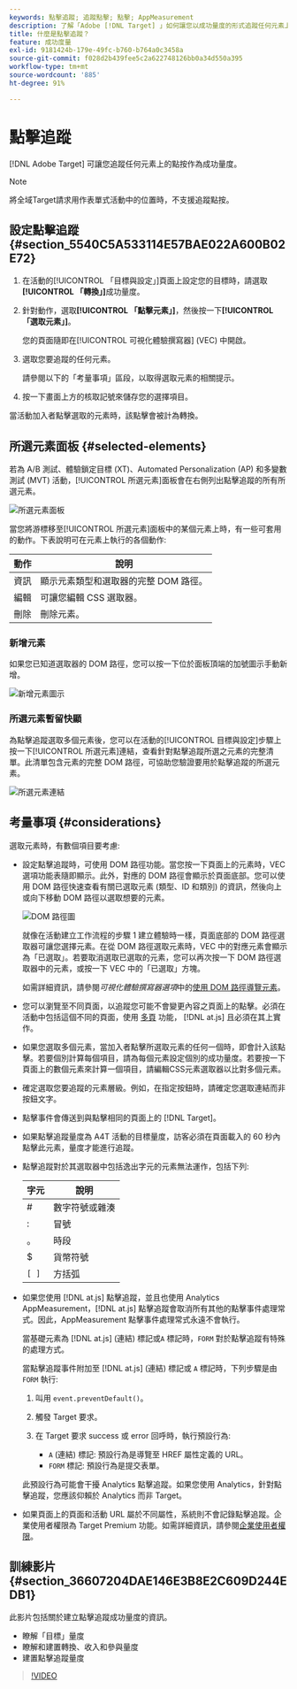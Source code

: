 ```yaml
---
keywords: 點擊追蹤; 追蹤點擊; 點擊; AppMeasurement
description: 了解「Adobe [!DNL Target] 」如何讓您以成功量度的形式追蹤任何元素上的點按。
title: 什麼是點擊追蹤？
feature: 成功度量
exl-id: 9181424b-179e-49fc-b760-b764a0c3458a
source-git-commit: f028d2b439fee5c2a622748126bb0a34d550a395
workflow-type: tm+mt
source-wordcount: '885'
ht-degree: 91%

---
```


# 點擊追蹤

[!DNL Adobe Target] 可讓您追蹤任何元素上的點按作為成功量度。

>[!NOTE]
>
>將全域Target請求用作表單式活動中的位置時，不支援追蹤點按。

## 設定點擊追蹤 {#section_5540C5A533114E57BAE022A600B02E72}

1. 在活動的[!UICONTROL 「目標與設定」]頁面上設定您的目標時，請選取&#x200B;**[!UICONTROL 「轉換」]**&#x200B;成功量度。
1. 針對動作，選取&#x200B;**[!UICONTROL 「點擊元素」]**，然後按一下&#x200B;**[!UICONTROL 「選取元素」]**。

   您的頁面隨即在[!UICONTROL 可視化體驗撰寫器] (VEC) 中開啟。

1. 選取您要追蹤的任何元素。

   請參閱以下的「考量事項」區段，以取得選取元素的相關提示。

1. 按一下畫面上方的核取記號來儲存您的選擇項目。

當活動加入者點擊選取的元素時，該點擊會被計為轉換。

## 所選元素面板 {#selected-elements}

若為 A/B 測試、體驗鎖定目標 (XT)、Automated Personalization (AP) 和多變數測試 (MVT) 活動，[!UICONTROL 所選元素]面板會在右側列出點擊追蹤的所有所選元素。

![所選元素面板](/help/c-activities/r-success-metrics/assets/selected-elements.png)

當您將游標移至[!UICONTROL 所選元素]面板中的某個元素上時，有一些可套用的動作。下表說明可在元素上執行的各個動作:

| 動作 | 說明 |
| --- | --- |
| 資訊 | 顯示元素類型和選取器的完整 DOM 路徑。 |
| 編輯   | 可讓您編輯 CSS 選取器。 |
| 刪除 | 刪除元素。 |

### 新增元素

如果您已知道選取器的 DOM 路徑，您可以按一下位於面板頂端的加號圖示手動新增。

![新增元素圖示](/help/c-activities/r-success-metrics/assets/add-element.png)

### 所選元素暫留快顯

為點擊追蹤選取多個元素後，您可以在活動的[!UICONTROL 目標與設定]步驟上按一下[!UICONTROL 所選元素]連結，查看針對點擊追蹤所選之元素的完整清單。此清單包含元素的完整 DOM 路徑，可協助您驗證要用於點擊追蹤的所選元素。

![所選元素連結](/help/c-activities/r-success-metrics/assets/elements-selected-link.png)

## 考量事項 {#considerations}

選取元素時，有數個項目要考慮:

* 設定點擊追蹤時，可使用 DOM 路徑功能。當您按一下頁面上的元素時，VEC 選項功能表隨即顯示。此外，對應的 DOM 路徑會顯示於頁面底部。您可以使用 DOM 路徑快速查看有關已選取元素 (類型、ID 和類別) 的資訊，然後向上或向下移動 DOM 路徑以選取想要的元素。

   ![DOM 路徑圖](/help/c-activities/r-success-metrics/assets/click-tracking-dom.png)

   就像在活動建立工作流程的步驟 1 建立體驗時一樣，頁面底部的 DOM 路徑選取器可讓您選擇元素。在從 DOM 路徑選取元素時，VEC 中的對應元素會顯示為「已選取」。若要取消選取已選取的元素，您可以再次按一下 DOM 路徑選取器中的元素，或按一下 VEC 中的「已選取」方塊。

   如需詳細資訊，請參閱&#x200B;*可視化體驗撰寫器選項*&#x200B;中的[使用 DOM 路徑導覽元素](/help/c-experiences/c-visual-experience-composer/viztarget-options.md#dom-path)。

* 您可以瀏覽至不同頁面，以追蹤您可能不會變更內容之頁面上的點擊。必須在活動中包括這個不同的頁面，使用  [多頁](/help/c-experiences/c-visual-experience-composer/multipage-activity.md#concept_277E096063E14813AC5D8EDFA1D2ED48) 功能， [!DNL at.js] 且必須在其上實作。
* 如果您選取多個元素，當加入者點擊所選取元素的任何一個時，即會計入該點擊。若要個別計算每個項目，請為每個元素設定個別的成功量度。若要按一下頁面上的數個元素來計算一個項目，請編輯CSS元素選取器以比對多個元素。
* 確定選取您要追蹤的元素層級。例如，在指定按鈕時，請確定您選取連結而非按鈕文字。
* 點擊事件會傳送到與點擊相同的頁面上的 [!DNL Target]。
* 如果點擊追蹤量度為 A4T 活動的目標量度，訪客必須在頁面載入的 60 秒內點擊此元素，量度才能進行追蹤。
* 點擊追蹤對於其選取器中包括逸出字元的元素無法運作，包括下列:

   | 字元 | 說明 |
   |---|---|
   | # | 數字符號或雜湊 |
   | : | 冒號 |
   | 。 | 時段 |
   | $ | 貨幣符號 |
   | `[ ]` | 方括弧 |

* 如果您使用 [!DNL at.js] 點擊追蹤，並且也使用 Analytics AppMeasurement，[!DNL at.js] 點擊追蹤會取消所有其他的點擊事件處理常式。因此，AppMeasurement 點擊事件處理常式永遠不會執行。

   當基礎元素為 [!DNL at.js] (連結) 標記或`A` 標記時，`FORM` 對於點擊追蹤有特殊的處理方式。

   當點擊追蹤事件附加至 [!DNL at.js] (連結) 標記或 `A` 標記時，下列步驟是由 `FORM` 執行:

   1. 叫用 `event.preventDefault()`。

   1. 觸發 Target 要求。

   1. 在 Target 要求 success 或 error 回呼時，執行預設行為:

      * `A` (連結) 標記: 預設行為是導覽至 HREF 屬性定義的 URL。
      * `FORM` 標記: 預設行為是提交表單。

   此預設行為可能會干擾 Analytics 點擊追蹤。如果您使用 Analytics，針對點擊追蹤，您應該仰賴於 Analytics 而非 Target。

* 如果頁面上的頁面和活動 URL 屬於不同屬性，系統則不會記錄點擊追蹤。企業使用者權限為 Target Premium 功能。如需詳細資訊，請參閱[企業使用者權限](/help/administrating-target/c-user-management/property-channel/property-channel.md)。

## 訓練影片 {#section_36607204DAE146E3B8E2C609D244EDB1}

此影片包括關於建立點擊追蹤成功量度的資訊。

* 瞭解「目標」量度
* 瞭解和建置轉換、收入和參與量度
* 建置點擊追蹤量度

>[!VIDEO](https://video.tv.adobe.com/v/17380)
